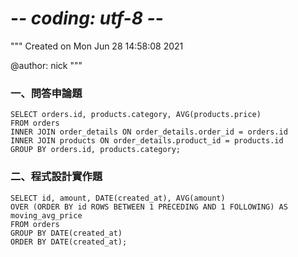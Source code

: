 # -*- coding: utf-8 -*-
"""
Created on Mon Jun 28 14:58:08 2021

@author: nick
"""


### 一、問答申論題
```
SELECT orders.id, products.category, AVG(products.price) 
FROM orders 
INNER JOIN order_details ON order_details.order_id = orders.id 
INNER JOIN products ON order_details.product_id = products.id 
GROUP BY orders.id, products.category;
```

### 二、程式設計實作題
```
SELECT id, amount, DATE(created_at), AVG(amount) 
OVER (ORDER BY id ROWS BETWEEN 1 PRECEDING AND 1 FOLLOWING) AS moving_avg_price 
FROM orders 
GROUP BY DATE(created_at) 
ORDER BY DATE(created_at);
```